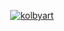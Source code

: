 <p align="center"><a href="https://discord.com/users/759237363821707325" target="_blank" rel="noreferrer"><img align="center" src="https://lanyard.cnrad.dev/api/759237363821707325" alt="kolbyart" /> </a></p>

